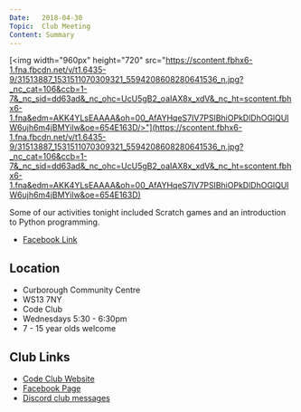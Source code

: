 ```yaml
---
Date:   2018-04-30
Topic:  Club Meeting
Content: Summary
---
```

[<img width="960px" height="720" src="https://scontent.fbhx6-1.fna.fbcdn.net/v/t1.6435-9/31513887_1531511070309321_5594208608280641536_n.jpg?_nc_cat=106&ccb=1-7&_nc_sid=dd63ad&_nc_ohc=UcU5gB2_oaIAX8x_xdV&_nc_ht=scontent.fbhx6-1.fna&edm=AKK4YLsEAAAA&oh=00_AfAYHqeS7IV7PSlBhiOPkDlDhOGlQUlW6ujh6m4jBMYiIw&oe=654E163D/>"](https://scontent.fbhx6-1.fna.fbcdn.net/v/t1.6435-9/31513887_1531511070309321_5594208608280641536_n.jpg?_nc_cat=106&ccb=1-7&_nc_sid=dd63ad&_nc_ohc=UcU5gB2_oaIAX8x_xdV&_nc_ht=scontent.fbhx6-1.fna&edm=AKK4YLsEAAAA&oh=00_AfAYHqeS7IV7PSlBhiOPkDlDhOGlQUlW6ujh6m4jBMYiIw&oe=654E163D)

Some of our activities tonight included Scratch games and an introduction to Python programming.

* [Facebook Link](https://www.facebook.com/1481985248595237/posts/1531511123642649/)

## Location

* Curborough Community Centre
* WS13 7NY
* Code Club
* Wednesdays 5:30 - 6:30pm
* 7 - 15 year olds welcome

## Club Links

* [Code Club Website](https://lichfield-code-club.github.io/)
* [Facebook Page](https://www.facebook.com/LichfieldCoders)
* [Discord club messages](https://discord.gg/szz6xGK)
